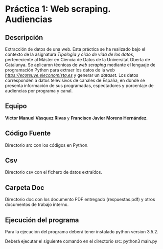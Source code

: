 # Práctica 1: Web scraping. Audiencias

## Descripción

Extracción de datos de una web.
Esta práctica se ha realizado bajo el contexto de la asignatura _Tipología y ciclo de vida de los datos_, perteneciente al Máster en Ciencia de Datos de la Universitat Oberta de Catalunya. Se aplicaron técnicas de _web scraping_ mediante el lenguaje de programación Python para extraer los datos de la web _https://ecoteuve.eleconomista.es_ y generar un _dataset_. Los datos corresponden a datos televisivos de canales de España, en donde se presenta información de sus programadas, espectadores y porcentaje de audiencias por programa y canal.

## Equipo

**Victor Manuel Vásquez Rivas** y **Francisco Javier Moreno Hernández**.

## Código Fuente
Directorio src con los códigos en Python.

## Csv
Directorio csv con el fichero de datos extraídos.

## Carpeta Doc
Directorio doc con los documento PDF entregado (respuestas.pdf) y otros documentos de trabajo interno.

## Ejecución del programa
Para la ejecución del programa deberá tener instalado python version 3.5.2. 

Deberá ejecutar el siguiente comando en el directorio src: 
python3 main.py
